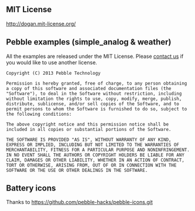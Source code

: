 ## MIT License

http://dogan.mit-license.org/

## Pebble examples (simple_analog & weather)

All the examples are released under the MIT License. Please [contact us](mailto:devsupport@getpebble.com) if you would like to use another license.

    Copyright (C) 2013 Pebble Technology

    Permission is hereby granted, free of charge, to any person obtaining a copy of this software and associated documentation files (the "Software"), to deal in the Software without restriction, including without limitation the rights to use, copy, modify, merge, publish, distribute, sublicense, and/or sell copies of the Software, and to permit persons to whom the Software is furnished to do so, subject to the following conditions:

    The above copyright notice and this permission notice shall be included in all copies or substantial portions of the Software.

    THE SOFTWARE IS PROVIDED "AS IS", WITHOUT WARRANTY OF ANY KIND, EXPRESS OR IMPLIED, INCLUDING BUT NOT LIMITED TO THE WARRANTIES OF MERCHANTABILITY, FITNESS FOR A PARTICULAR PURPOSE AND NONINFRINGEMENT. IN NO EVENT SHALL THE AUTHORS OR COPYRIGHT HOLDERS BE LIABLE FOR ANY CLAIM, DAMAGES OR OTHER LIABILITY, WHETHER IN AN ACTION OF CONTRACT, TORT OR OTHERWISE, ARISING FROM, OUT OF OR IN CONNECTION WITH THE SOFTWARE OR THE USE OR OTHER DEALINGS IN THE SOFTWARE.

## Battery icons

Thanks to https://github.com/pebble-hacks/pebble-icons.git





